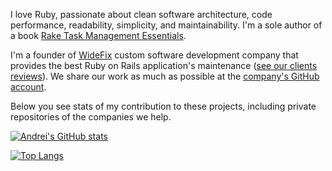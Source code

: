 I love Ruby, passionate about clean software architecture, code performance, readability, simplicity, and maintainability. I'm a sole author of a book [Rake Task Management Essentials](https://www.packtpub.com/product/rake-task-management-essentials/9781783280773).

I'm a founder of [WideFix](https://widefix.com/) custom software development company that provides the best Ruby on Rails application's maintenance ([see our clients reviews](https://clutch.co/profile/widefix#reviews)). We share our work as much as possible at the [company's GitHub account](https://github.com/widefix). 

Below you see stats of my contribution to these projects, including private repositories of the companies we help.

[![Andrei's GitHub stats](https://github-readme-stats.vercel.app/api?username=ka8725)](https://github.com/anuraghazra/github-readme-stats)

[![Top Langs](https://github-readme-stats.vercel.app/api/top-langs/?username=ka8725&layout=compact)](https://github.com/anuraghazra/github-readme-stats)

